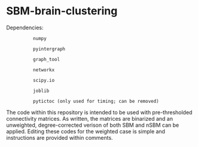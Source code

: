 # SBM-brain-clustering

Dependencies: 
              
              numpy
              
              pyintergraph
              
              graph_tool
             
              networkx
              
              scipy.io
              
              joblib
              
              pytictoc (only used for timing; can be removed)

The code within this repository is intended to be used with pre-thresholded connectivity matrices. As written, the matrices are binarized and an unweighted, degree-corrected verison of both SBM and nSBM can be applied. Editing these codes for the weighted case is simple and instructions are provided within comments.
